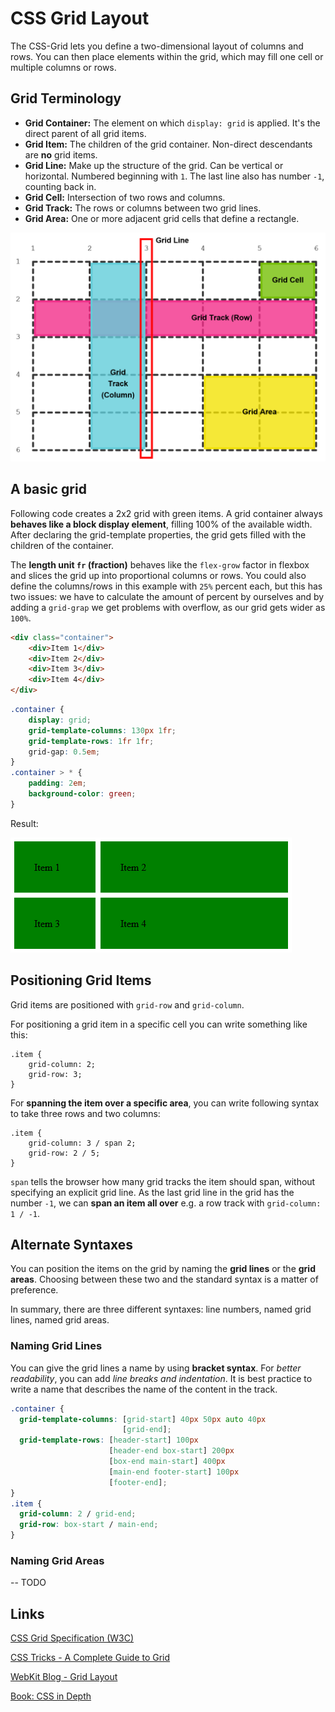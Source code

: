 # CSS Grid Layout

The CSS-Grid lets you define a two-dimensional layout of columns and rows. You can then place elements within the grid, which may fill one cell or multiple columns or rows.

## Grid Terminology

- **Grid Container:** The element on which `display: grid` is applied. It's the direct parent of all grid items.
- **Grid Item:** The children of the grid container. Non-direct descendants are **no** grid items.
- **Grid Line:** Make up the structure of the grid. Can be vertical or horizontal. Numbered beginning with `1`. The last line also has number `-1`, counting back in.
- **Grid Cell:** Intersection of two rows and columns.
- **Grid Track:** The rows or columns between two grid lines.
- **Grid Area:** One or more adjacent grid cells that define a rectangle.

![grid-parts-terms](images/grid-parts-terms.png)

## A basic grid

Following code creates a 2x2 grid with green items. A grid container always **behaves like a block display element**, filling 100% of the available width. After declaring the grid-template properties, the grid gets filled with the children of the container.

The **length unit `fr` (fraction)** behaves like the `flex-grow` factor in flexbox and slices the grid up into proportional columns or rows. You could also define the columns/rows in this example with  `25%` percent each, but this has two issues: we have to calculate the amount of percent by ourselves and by adding a `grid-grap` we get problems with overflow, as our grid gets wider as `100%`.

```html
<div class="container">
    <div>Item 1</div>
    <div>Item 2</div>
    <div>Item 3</div>
    <div>Item 4</div>
</div>
```

```css
.container {
    display: grid;
    grid-template-columns: 130px 1fr;
    grid-template-rows: 1fr 1fr; 
    grid-gap: 0.5em;
}
.container > * {
    padding: 2em;
    background-color: green;
}
```
Result:

![basic-grid](images/basic-grid.png)

## Positioning Grid Items

Grid items are positioned with `grid-row` and `grid-column`. 

For positioning a grid item in a specific cell you can write something like this:

```
.item {
	grid-column: 2;
    grid-row: 3;
}
```

For **spanning the item over a specific area**, you can write following syntax to take three rows and two columns:

```
.item {
    grid-column: 3 / span 2;
    grid-row: 2 / 5;
}
```

`span` tells the browser how many grid tracks the item should span, without specifying an explicit grid line. As the last grid line in the grid has the number `-1`, we can **span an item all over** e.g. a row track with `grid-column: 1 / -1`.

## Alternate Syntaxes

You can position the items on the grid by naming the **grid lines** or the **grid areas**. Choosing between these two and the standard syntax is a matter of preference. 

In summary, there are three different syntaxes: line numbers, named grid lines, named grid areas.

### Naming Grid Lines

You can give the grid lines a name by using **bracket syntax**. For *better readability*, you can add *line breaks and indentation*. It is best practice to write a name that describes the name of the content in the track.

```css
.container {
  grid-template-columns: [grid-start] 40px 50px auto 40px 
      					 [grid-end];
  grid-template-rows: [header-start] 100px 
                      [header-end box-start] 200px 
                      [box-end main-start] 400px 
                      [main-end footer-start] 100px 
                      [footer-end];
}
.item {
  grid-column: 2 / grid-end;
  grid-row: box-start / main-end;
}
```

### Naming Grid Areas

-- TODO

## Links

[CSS Grid Specification (W3C)](https://drafts.csswg.org/css-grid/)

[CSS Tricks - A Complete Guide to Grid](https://css-tricks.com/snippets/css/complete-guide-grid/)

[WebKit Blog - Grid Layout ](https://webkit.org/blog/7434/css-grid-layout-a-new-layout-module-for-the-web/)

[Book: CSS in Depth](https://www.manning.com/books/css-in-depth)

